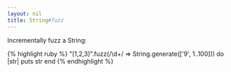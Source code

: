 ```yaml
---
layout: nil
title: String#fuzz
---
```


Incrementally fuzz a String:

{% highlight ruby %}
"[1,2,3]".fuzz(/\d+/ => String.generate(['9', 1..100])) do |str|
  puts str
end
{% endhighlight %}
